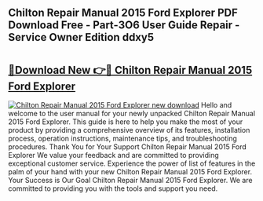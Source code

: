 ## Chilton Repair Manual 2015 Ford Explorer PDF Download Free - Part-3O6 User Guide Repair - Service Owner Edition ddxy5

# <h2><a href="http://bc63704.oget.top/?id=Chilton+Repair+Manual+2015+Ford+Explorer">🔗Download New 👉🔴 Chilton Repair Manual 2015 Ford Explorer</a></h2>

[![Chilton Repair Manual 2015 Ford Explorer new download](https://i.imgur.com/5g1atiW.png)](http://bc63704.oget.top/?id=Chilton+Repair+Manual+2015+Ford+Explorer)
Hello and welcome to the user manual for your newly unpacked Chilton Repair Manual 2015 Ford Explorer. This guide is here to help you make the most of your product by providing a comprehensive overview of its features, installation process, operation instructions, maintenance tips, and troubleshooting procedures. Thank You for Your Support Chilton Repair Manual 2015 Ford Explorer We value your feedback and are committed to providing exceptional customer service. Experience the power of list of features in the palm of your hand with your new Chilton Repair Manual 2015 Ford Explorer. Your Success is Our Goal Chilton Repair Manual 2015 Ford Explorer. We are committed to providing you with the tools and support you need.
